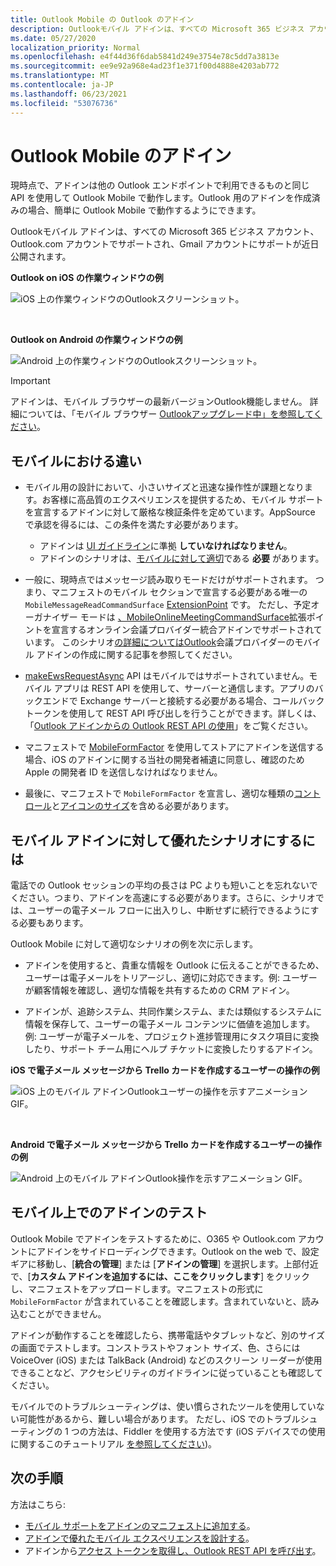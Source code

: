```yaml
---
title: Outlook Mobile の Outlook のアドイン
description: Outlookモバイル アドインは、すべての Microsoft 365 ビジネス アカウント、Outlook.com アカウントでサポートされ、Gmail アカウントにサポートが近日公開されます。
ms.date: 05/27/2020
localization_priority: Normal
ms.openlocfilehash: e4f44d36f6dab5841d249e3754e78c5dd7a3813e
ms.sourcegitcommit: ee9e92a968e4ad23f1e371f00d4888e4203ab772
ms.translationtype: MT
ms.contentlocale: ja-JP
ms.lasthandoff: 06/23/2021
ms.locfileid: "53076736"
---
```

# <a name="add-ins-for-outlook-mobile"></a>Outlook Mobile のアドイン

現時点で、アドインは他の Outlook エンドポイントで利用できるものと同じ API を使用して Outlook Mobile で動作します。Outlook 用のアドインを作成済みの場合、簡単に Outlook Mobile で動作するようにできます。

Outlookモバイル アドインは、すべての Microsoft 365 ビジネス アカウント、Outlook.com アカウントでサポートされ、Gmail アカウントにサポートが近日公開されます。

**Outlook on iOS の作業ウィンドウの例**

![iOS 上の作業ウィンドウのOutlookスクリーンショット。](../images/outlook-mobile-addin-taskpane.png)

<br/>

**Outlook on Android の作業ウィンドウの例**

![Android 上の作業ウィンドウのOutlookスクリーンショット。](../images/outlook-mobile-addin-taskpane-android.png)

> [!IMPORTANT]
> アドインは、モバイル ブラウザーの最新バージョンOutlook機能しません。 詳細については、「モバイル ブラウザー [Outlookアップグレード中」を参照してください](https://techcommunity.microsoft.com/t5/outlook-blog/outlook-on-your-mobile-browser-is-being-upgraded/ba-p/1125816)。

## <a name="whats-different-on-mobile"></a>モバイルにおける違い

- モバイル用の設計において、小さいサイズと迅速な操作性が課題となります。お客様に高品質のエクスペリエンスを提供するため、モバイル サポートを宣言するアドインに対して厳格な検証条件を定めています。AppSource で承認を得るには、この条件を満たす必要があります。
  - アドインは [UI ガイドライン](outlook-addin-design.md)に準拠 **していなければなりません**。
  - アドインのシナリオは、[モバイルに対して適切](#what-makes-a-good-scenario-for-mobile-add-ins)である **必要** があります。

- 一般に、現時点ではメッセージ読み取りモードだけがサポートされます。 つまり、マニフェストのモバイル セクションで宣言する必要がある唯一の `MobileMessageReadCommandSurface` [ExtensionPoint](../reference/manifest/extensionpoint.md#mobilemessagereadcommandsurface) です。 ただし、予定オーガナイザー モードは [、MobileOnlineMeetingCommandSurface](../reference/manifest/extensionpoint.md#mobileonlinemeetingcommandsurface)拡張ポイントを宣言するオンライン会議プロバイダー統合アドインでサポートされています。 このシナリオ[の詳細についてはOutlook](online-meeting.md)会議プロバイダーのモバイル アドインの作成に関する記事を参照してください。

- [makeEwsRequestAsync](../reference/objectmodel/preview-requirement-set/office.context.mailbox.md#methods) API はモバイルではサポートされていません。モバイル アプリは REST API を使用して、サーバーと通信します。アプリのバックエンドで Exchange サーバーと接続する必要がある場合、コールバック トークンを使用して REST API 呼び出しを行うことができます。詳しくは、「[Outlook アドインからの Outlook REST API の使用](use-rest-api.md)」をご覧ください。

- マニフェストで [MobileFormFactor](../reference/manifest/mobileformfactor.md) を使用してストアにアドインを送信する場合、iOS のアドインに関する当社の開発者補遺に同意し、確認のため Apple の開発者 ID を送信しなければなりません。

- 最後に、マニフェストで `MobileFormFactor` を宣言し、適切な種類の[コントロール](../reference/manifest/control.md)と[アイコンのサイズ](../reference/manifest/icon.md)を含める必要があります。

## <a name="what-makes-a-good-scenario-for-mobile-add-ins"></a>モバイル アドインに対して優れたシナリオにするには

電話での Outlook セッションの平均の長さは PC よりも短いことを忘れないでください。つまり、アドインを高速にする必要があります。さらに、シナリオでは、ユーザーの電子メール フローに出入りし、中断せずに続行できるようにする必要もあります。

Outlook Mobile に対して適切なシナリオの例を次に示します。

- アドインを使用すると、貴重な情報を Outlook に伝えることができるため、ユーザーは電子メールをトリアージし、適切に対応できます。例: ユーザーが顧客情報を確認し、適切な情報を共有するための CRM アドイン。

- アドインが、追跡システム、共同作業システム、または類似するシステムに情報を保存して、ユーザーの電子メール コンテンツに価値を追加します。例: ユーザーが電子メールを、プロジェクト進捗管理用にタスク項目に変換したり、サポート チーム用にヘルプ チケットに変換したりするアドイン。

**iOS で電子メール メッセージから Trello カードを作成するユーザーの操作の例**

![iOS 上のモバイル アドインOutlookユーザーの操作を示すアニメーション GIF。](../images/outlook-mobile-addin-interaction.gif)

<br/>

**Android で電子メール メッセージから Trello カードを作成するユーザーの操作の例**

![Android 上のモバイル アドインOutlook操作を示すアニメーション GIF。](../images/outlook-mobile-addin-interaction-android.gif)

## <a name="testing-your-add-ins-on-mobile"></a>モバイル上でのアドインのテスト

Outlook Mobile でアドインをテストするために、O365 や Outlook.com アカウントにアドインをサイドローディングできます。Outlook on the web で、設定ギアに移動し、[**統合の管理**] または [**アドインの管理**] を選択します。上部付近で、[**カスタム アドインを追加するには、ここをクリックします**] をクリックし、マニフェストをアップロードします。マニフェストの形式に `MobileFormFactor` が含まれていることを確認します。含まれていないと、読み込むことができません。

アドインが動作することを確認したら、携帯電話やタブレットなど、別のサイズの画面でテストします。コンストラストやフォント サイズ、色、さらには VoiceOver (iOS) または TalkBack (Android) などのスクリーン リーダーが使用できることなど、アクセシビリティのガイドラインに従っていることも確認してください。

モバイルでのトラブルシューティングは、使い慣らされたツールを使用していない可能性があるから、難しい場合があります。 ただし、iOS でのトラブルシューティングの 1 つの方法は、Fiddler を使用する方法です (iOS デバイスでの使用に関するこのチュートリアル [を参照してください](https://www.telerik.com/blogs/using-fiddler-with-apple-ios-devices))。

## <a name="next-steps"></a>次の手順

方法はこちら: 

- [モバイル サポートをアドインのマニフェストに追加する](add-mobile-support.md)。
- [アドインで優れたモバイル エクスペリエンスを設計する](outlook-addin-design.md)。
- アドインから[アクセス トークンを取得し、Outlook REST API を呼び出す](use-rest-api.md)。
